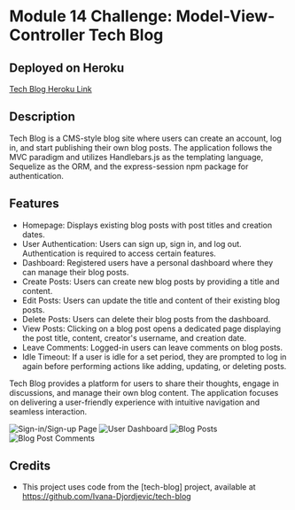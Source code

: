 # Module 14 Challenge: Model-View-Controller Tech Blog

## Deployed on Heroku

[Tech Blog Heroku Link](https://tech-blog42-817e7f14dc8e.herokuapp.com/)

## Description 

Tech Blog is a CMS-style blog site where users can create an account, log in, and start publishing their own blog posts. The application follows the MVC paradigm and utilizes Handlebars.js as the templating language, Sequelize as the ORM, and the express-session npm package for authentication.

## Features

- Homepage: Displays existing blog posts with post titles and creation dates.
- User Authentication: Users can sign up, sign in, and log out. Authentication is required to access certain features.
- Dashboard: Registered users have a personal dashboard where they can manage their blog posts.
- Create Posts: Users can create new blog posts by providing a title and content.
- Edit Posts: Users can update the title and content of their existing blog posts.
- Delete Posts: Users can delete their blog posts from the dashboard.
- View Posts: Clicking on a blog post opens a dedicated page displaying the post title, content, creator's username, and creation date.
- Leave Comments: Logged-in users can leave comments on blog posts.
- Idle Timeout: If a user is idle for a set period, they are prompted to log in again before performing actions like adding, updating, or deleting posts.

Tech Blog provides a platform for users to share their thoughts, engage in discussions, and manage their own blog content. The application focuses on delivering a user-friendly experience with intuitive navigation and seamless interaction.

![Sign-in/Sign-up Page](https://github.com/dylanmatthewcoito/mc-14-MVC/assets/71201051/6835841d-0f4e-470a-a627-3f0ec809abc6)
![User Dashboard](https://github.com/dylanmatthewcoito/mc-14-MVC/assets/71201051/552a5c9f-9cc6-4664-b477-d406fe01ce64)
![Blog Posts](https://github.com/dylanmatthewcoito/mc-14-MVC/assets/71201051/18ab7a8e-fa14-4086-b14d-bb860e9d29d8)
![Blog Post Comments](https://github.com/dylanmatthewcoito/mc-14-MVC/assets/71201051/d2a3e5e0-4f05-413d-9283-9bbdc51cfd15)



## Credits

* This project uses code from the [tech-blog] project, available at https://github.com/Ivana-Djordjevic/tech-blog
